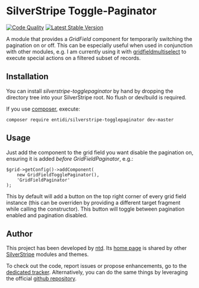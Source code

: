 SilverStripe Toggle-Paginator
=============================
[![Code Quality](https://scrutinizer-ci.com/g/ntd/silverstripe-togglepaginator/badges/quality-score.png?b=master)](https://scrutinizer-ci.com/g/ntd/silverstripe-togglepaginator/?branch=master)
[![Latest Stable Version](https://poser.pugx.org/entidi/silverstripe-togglepaginator/v/stable)](https://packagist.org/packages/entidi/silverstripe-togglepaginator)


A module that provides a _GridField_ component for temporarily switching
the pagination on or off. This can be especially useful when used in
conjunction with other modules, e.g. I am currently using it with
[gridfieldmultiselect](https://github.com/markguinn/silverstripe-gridfieldmultiselect)
to execute special actions on a filtered subset of records.

Installation
------------

You can install _silverstripe-togglepaginator_ by hand by dropping the
directory tree into your SilverStripe root. No flush or dev/build is
required.

If you use [composer](https://getcomposer.org/), execute:

    composer require entidi/silverstripe-togglepaginator dev-master

Usage
-----

Just add the component to the grid field you want disable the pagination
on, ensuring it is added *before* _GridFieldPaginator_, e.g.:

    $grid->getConfig()->addComponent(
        new GridFieldTogglePaginator(),
        'GridFieldPaginator'
    );

This by default will add a button on the top right corner of every grid
field instance (this can be overriden by providing a different target
fragment while calling the constructor). This button will toggle between
pagination enabled and pagination disabled.

Author
------

This project has been developed by [ntd](mailto:ntd@entidi.it). Its
[home page](http://silverstripe.entidi.com/) is shared by other
[SilverStripe](http://www.silverstripe.org/) modules and themes.

To check out the code, report issues or propose enhancements, go to the
[dedicated tracker](http://dev.entidi.com/p/silverstripe-togglepaginator).
Alternatively, you can do the same things by leveraging the official
[github repository](https://github.com/ntd/silverstripe-togglepaginator).
